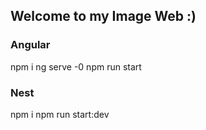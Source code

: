 ## Welcome to my Image Web :)

### Angular 
npm i 
ng serve -0
npm run start

### Nest
npm i
npm run start:dev